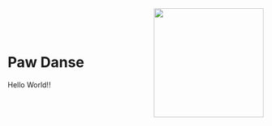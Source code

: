 
<img align="right" height="216" src="https://cloud.protogen.engineering/apps/files_sharing/publicpreview/G42jg22Smo7BpfF?file=/&fileId=641&x=3200&y=1800&a=true&etag=b475aefb71ab67af251827b5866df561"  />
<br clear="bottom">
<br clear="bottom">
<br clear="bottom">
<h1 align="left">Paw Danse</h1>


<p align="left">Hello World!!</p>

###
